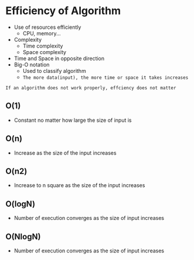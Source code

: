 # Efficiency of Algorithm

- Use of resources efficiently
    - CPU, memory...
- Complexity
    - Time complexity
    - Space complexity
- Time and Space in opposite direction
- Big-O notation
    - Used to classify algorithm
    - `The more data(input), the more time or space it takes increases`

`If an algorithm does not work properly, effciency does not matter`

## O(1)

- Constant no matter how large the size of input is

## O(n)

- Increase as the size of the input increases

## O(n2)

- Increase to n square as the size of the input increases

## O(logN)

- Number of execution converges as the size of input increases

## O(NlogN)

- Number of execution converges as the size of input increases


